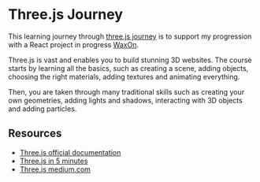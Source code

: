 # Three.js Journey 

This learning journey through [three.js journey](https://threejs-journey.xyz/) is to support my progression with a React project in progress [WaxOn](https://github.com/bullhornfixie/wax-on).

Three.js is vast and enables you to build stunning 3D websites. The course starts by learning all the basics, such as creating a scene, adding objects, choosing the right materials, adding textures and animating everything. 

Then, you are taken through many traditional skills such as creating your own geometries, adding lights and shadows, interacting with 3D objects and adding particles. 

## Resources
- [Three.js official documentation](https://threejs.org/docs/#manual/en/introduction/Creating-a-scene)
- [Three.js in 5 minutes](https://blog.bitsrc.io/starting-with-react-16-and-three-js-in-5-minutes-3079b8829817)
- [Three.js medium.com](https://justinclanglinais.medium.com/using-three-js-to-make-a-3d-scene-in-react-js-e24178098eee)
